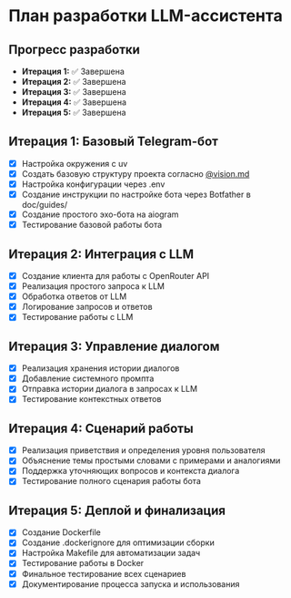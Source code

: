 # План разработки LLM-ассистента

## Прогресс разработки
- **Итерация 1:** ✅ Завершена
- **Итерация 2:** ✅ Завершена
- **Итерация 3:** ✅ Завершена
- **Итерация 4:** ✅ Завершена
- **Итерация 5:** ✅ Завершена

## Итерация 1: Базовый Telegram-бот
- [x] Настройка окружения с uv
- [x] Создать базовую структуру проекта согласно [@vision.md](vision.md)
- [x] Настройка конфигурации через .env
- [x] Создание инструкции по настройке бота через Botfather в doc/guides/
- [x] Создание простого эхо-бота на aiogram
- [x] Тестирование базовой работы бота

## Итерация 2: Интеграция с LLM
- [x] Создание клиента для работы с OpenRouter API
- [x] Реализация простого запроса к LLM
- [x] Обработка ответов от LLM
- [x] Логирование запросов и ответов
- [x] Тестирование работы с LLM

## Итерация 3: Управление диалогом
- [x] Реализация хранения истории диалогов
- [x] Добавление системного промпта
- [x] Отправка истории диалога в запросах к LLM
- [x] Тестирование контекстных ответов

## Итерация 4: Сценарий работы
- [x] Реализация приветствия и определения уровня пользователя
- [x] Объяснение темы простыми словами с примерами и аналогиями
- [x] Поддержка уточняющих вопросов и контекста диалога
- [x] Тестирование полного сценария работы бота

## Итерация 5: Деплой и финализация
- [x] Создание Dockerfile
- [x] Создание .dockerignore для оптимизации сборки
- [x] Настройка Makefile для автоматизации задач
- [x] Тестирование работы в Docker
- [x] Финальное тестирование всех сценариев
- [x] Документирование процесса запуска и использования